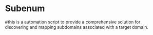 # Subenum
#this is a automation script to provide a comprehensive solution for discovering and mapping subdomains associated with a target domain.
